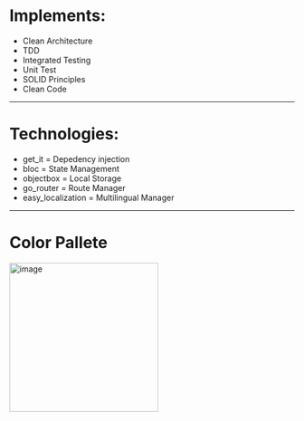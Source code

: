 # Implements:
- Clean Architecture
- TDD
- Integrated Testing
- Unit Test
- SOLID Principles
- Clean Code
---
# Technologies:
- get_it = Depedency injection
- bloc = State Management
- objectbox = Local Storage
- go_router = Route Manager
- easy_localization = Multilingual Manager
---
# Color Pallete
<img width="263" alt="image" src="https://github.com/memspace/zefyr/assets/18584572/7e3e8353-1240-49c5-81e9-bbf8561fd9be">